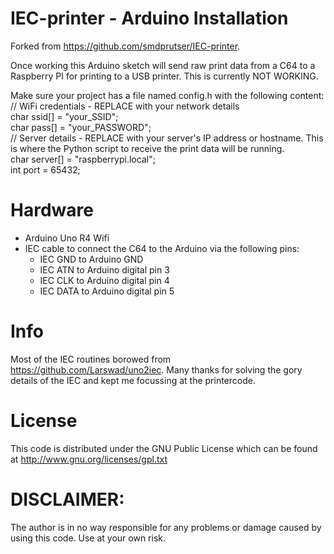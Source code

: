 # IEC-printer - Arduino Installation

Forked from https://github.com/smdprutser/IEC-printer.

Once working this Arduino sketch will send raw print data from a C64 to a Raspberry PI for printing to a USB printer. This is currently NOT WORKING.

Make sure your project has a file named config.h with the following content:\
// WiFi credentials - REPLACE with your network details\
char ssid[] = "your_SSID";\
char pass[] = "your_PASSWORD";\
// Server details - REPLACE with your server's IP address or hostname. This is where the Python script to receive the print data will be running.\
char server[] = "raspberrypi.local";\
int port = 65432;

# Hardware
 * Arduino Uno R4 Wifi
 * IEC cable to connect the C64 to the Arduino via the following pins:
    - IEC GND to Arduino GND
    - IEC ATN to Arduino digital pin 3
    - IEC CLK to Arduino digital pin 4
    - IEC DATA to Arduino digital pin 5

# Info
Most of the IEC routines borowed from https://github.com/Larswad/uno2iec. Many thanks for solving the gory details of the IEC and kept me focussing at the printercode.

# License
This code is distributed under the GNU Public License
which can be found at http://www.gnu.org/licenses/gpl.txt

# DISCLAIMER:
The author is in no way responsible for any problems or damage caused by using this code. Use at your own risk.